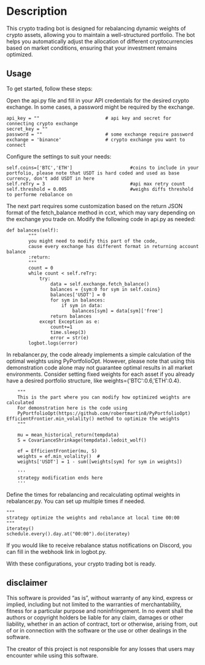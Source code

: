 # Description
This crypto trading bot is designed for rebalancing dynamic weights of crypto assets, allowing you to maintain a well-structured portfolio. The bot helps you automatically adjust the allocation of different cryptocurrencies based on market conditions, ensuring that your investment remains optimized.

## Usage

To get started, follow these steps:

Open the api.py file and fill in your API credentials for the desired crypto exchange. In some cases, a password might be required by the exchange.

```
api_key = ""                        # api key and secret for connecting crypto exchange
secret_key = ""
password = ""                       # some exchange require password
exchange = 'binance'                # crypto exchange you want to connect
```
Configure the settings to suit your needs:
```
self.coins=['BTC','ETH']                     #coins to include in your portfolio, please note that USDT is hard coded and used as base currency, don't add USDT in here
self.reTry = 3                               #api max retry count
self.threshold = 0.005                       #weighs diffs threshold to performe rebalance on
```

The next part requires some customization based on the return JSON format of the fetch_balance method in ccxt, which may vary depending on the exchange you trade on. Modify the following code in api.py as needed:

```
def balances(self):
        """
        you might need to modify this part of the code,
        cause every exchange has different format in returning account balance
        :return:
        """
        count = 0
        while count < self.reTry:
            try:
                data = self.exchange.fetch_balance()
                balances = {sym:0 for sym in self.coins}
                balances['USDT'] = 0
                for sym in balances:
                    if sym in data:
                        balances[sym] = data[sym]['free']
                return balances
            except Exception as e:
                count+=1
                time.sleep(3)
                error = str(e)
        logbot.logs(error)
```

In rebalancer.py, the code already implements a simple calculation of the optimal weights using PyPortfolioOpt. However, please note that using this demonstration code alone may not guarantee optimal results in all market environments. Consider setting fixed weights for each asset if you already have a desired portfolio structure, like weights={'BTC':0.6,'ETH':0.4}.

```
    """
    This is the part where you can modify how optimized weights are calculated
    For demonstration here is the code using 
    PyPortfolioOpt(https://github.com/robertmartin8/PyPortfolioOpt) EfficientFrontier.min_volality() method to optimize the weights
    """

    mu = mean_historical_return(tempdata)
    S = CovarianceShrinkage(tempdata).ledoit_wolf()

    ef = EfficientFrontier(mu, S)
    weights = ef.min_volality()  #
    weights['USDT'] = 1 - sum([weights[sym] for sym in weights])

    '''
    strategy modification ends here
    '''

```

Define the times for rebalancing and recalculating optimal weights in rebalancer.py. You can set up multiple times if needed.
```
"""
strategy optimize the weights and rebalance at local time 00:00
"""
iteratey()
schedule.every().day.at("00:00").do(iteratey)
```

If you would like to receive rebalance status notifications on Discord, you can fill in the webhook link in logbot.py.

With these configurations, your crypto trading bot is ready.

## disclaimer
This software is provided “as is”, without warranty of any kind, express or implied, including but not limited to the warranties of merchantability, fitness for a particular purpose and noninfringement. In no event shall the authors or copyright holders be liable for any claim, damages or other liability, whether in an action of contract, tort or otherwise, arising from, out of or in connection with the software or the use or other dealings in the software.

The creator of this project is not responsible for any losses that users may encounter while using this software.
